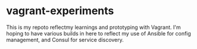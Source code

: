 # vagrant-experiments

This is my repoto reflectmy learnings and prototyping with Vagrant.  I'm hoping to have various builds
in here to reflect my use of Ansible for config management, and Consul for service discovery.
